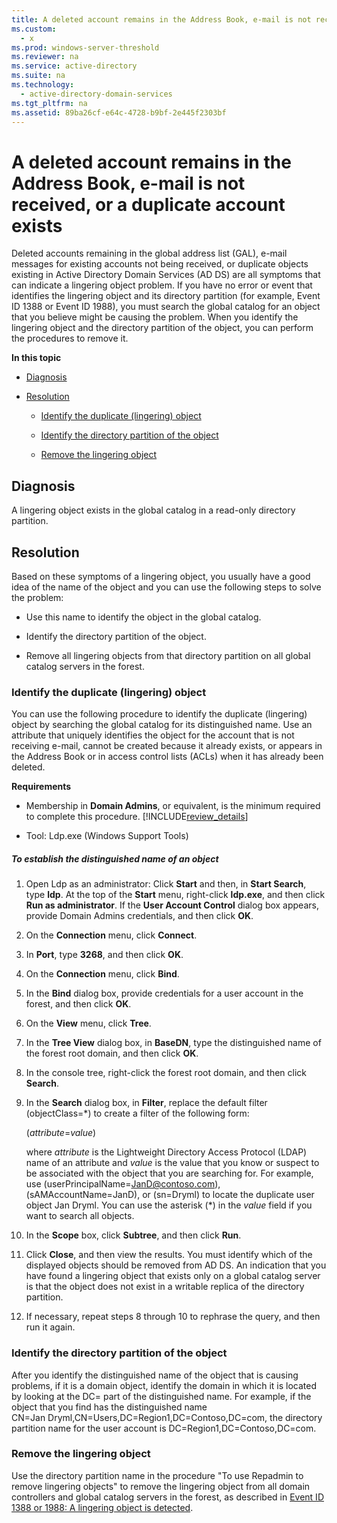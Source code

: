 ```yaml
---
title: A deleted account remains in the Address Book, e-mail is not received, or a duplicate account exists
ms.custom: 
  - x
ms.prod: windows-server-threshold
ms.reviewer: na
ms.service: active-directory
ms.suite: na
ms.technology: 
  - active-directory-domain-services
ms.tgt_pltfrm: na
ms.assetid: 89ba26cf-e64c-4728-b9bf-2e445f2303bf
---
```

# A deleted account remains in the Address Book, e-mail is not received, or a duplicate account exists
Deleted accounts remaining in the global address list \(GAL\), e\-mail messages for existing accounts not being received, or duplicate objects existing in Active Directory Domain Services \(AD DS\) are all symptoms that can indicate a lingering object problem. If you have no error or event that identifies the lingering object and its directory partition \(for example, Event ID 1388 or Event ID 1988\), you must search the global catalog for an object that you believe might be causing the problem. When you identify the lingering object and the directory partition of the object, you can perform the procedures to remove it.  
  
 **In this topic**  
  
-   [Diagnosis](#BKMK_Cause)  
  
-   [Resolution](#BKMK_Solution)  
  
    -   [Identify the duplicate (lingering) object](#BKMK_Identify_Object)  
  
    -   [Identify the directory partition of the object](#BKMK_Identify_Partition)  
  
    -   [Remove the lingering object](#BKMK_Remove_Object)  
  
##  <a name="BKMK_Cause"></a> Diagnosis  
 A lingering object exists in the global catalog in a read\-only directory partition.  
  
##  <a name="BKMK_Solution"></a> Resolution  
 Based on these symptoms of a lingering object, you usually have a good idea of the name of the object and you can use the following steps to solve the problem:  
  
-   Use this name to identify the object in the global catalog.  
  
-   Identify the directory partition of the object.  
  
-   Remove all lingering objects from that directory partition on all global catalog servers in the forest.  
  
###  <a name="BKMK_Identify_Object"></a> Identify the duplicate \(lingering\) object  
 You can use the following procedure to identify the duplicate \(lingering\) object by searching the global catalog for its distinguished name. Use an attribute that uniquely identifies the object for the account that is not receiving e\-mail, cannot be created because it already exists, or appears in the Address Book or in access control lists \(ACLs\) when it has already been deleted.  
  
 **Requirements**  
  
-   Membership in **Domain Admins**, or equivalent, is the minimum required to complete this procedure. [!INCLUDE[review_details](../../identity/ad-ds/includes/review_details_md.md)]  
  
-   Tool: Ldp.exe \(Windows Support Tools\)  
  
##### To establish the distinguished name of an object  
  
1.  Open Ldp as an administrator: Click **Start** and then, in **Start Search**, type **ldp**. At the top of the **Start** menu, right\-click **ldp.exe**, and then click **Run as administrator**. If the **User Account Control** dialog box appears, provide Domain Admins credentials, and then click **OK**.  
  
2.  On the **Connection** menu, click **Connect**.  
  
3.  In **Port**, type **3268**, and then click **OK**.  
  
4.  On the **Connection** menu, click **Bind**.  
  
5.  In the **Bind** dialog box, provide credentials for a user account in the forest, and then click **OK**.  
  
6.  On the **View** menu, click **Tree**.  
  
7.  In the **Tree View** dialog box, in **BaseDN**, type the distinguished name of the forest root domain, and then click **OK**.  
  
8.  In the console tree, right\-click the forest root domain, and then click **Search**.  
  
9. In the **Search** dialog box, in **Filter**, replace the default filter \(objectClass\=\*\) to create a filter of the following form:  
  
     \(*attribute*\=*value*\)  
  
     where *attribute* is the Lightweight Directory Access Protocol \(LDAP\) name of an attribute and *value* is the value that you know or suspect to be associated with the object that you are searching for. For example, use \(userPrincipalName\=JanD@contoso.com\), \(sAMAccountName\=JanD\), or \(sn\=Dryml\) to locate the duplicate user object Jan Dryml. You can use the asterisk \(\*\) in the *value* field if you want to search all objects.  
  
10. In the **Scope** box, click **Subtree**, and then click **Run**.  
  
11. Click **Close**, and then view the results. You must identify which of the displayed objects should be removed from AD DS. An indication that you have found a lingering object that exists only on a global catalog server is that the object does not exist in a writable replica of the directory partition.  
  
12. If necessary, repeat steps 8 through 10 to rephrase the query, and then run it again.  
  
###  <a name="BKMK_Identify_Partition"></a> Identify the directory partition of the object  
 After you identify the distinguished name of the object that is causing problems, if it is a domain object, identify the domain in which it is located by looking at the DC\= part of the distinguished name. For example, if the object that you find has the distinguished name CN\=Jan Dryml,CN\=Users,DC\=Region1,DC\=Contoso,DC\=com, the directory partition name for the user account is DC\=Region1,DC\=Contoso,DC\=com.  
  
###  <a name="BKMK_Remove_Object"></a> Remove the lingering object  
 Use the directory partition name in the procedure "To use Repadmin to remove lingering objects" to remove the lingering object from all domain controllers and global catalog servers in the forest, as described in [Event ID 1388 or 1988: A lingering object is detected](../Topic/Event%20ID%201388%20or%201988:%20A%20lingering%20object%20is%20detected.md).